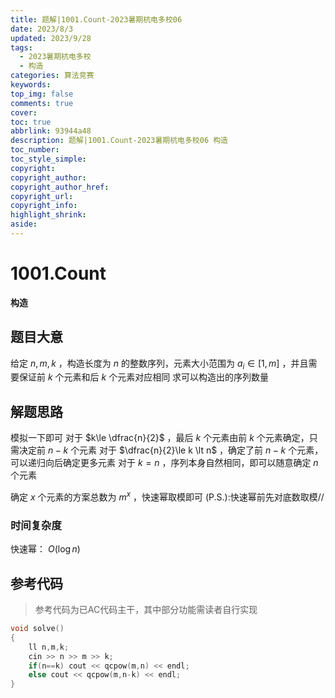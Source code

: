 ```yaml
---
title: 题解|1001.Count-2023暑期杭电多校06
date: 2023/8/3
updated: 2023/9/28
tags:
  - 2023暑期杭电多校
  - 构造
categories: 算法竞赛
keywords:
top_img: false
comments: true
cover:
toc: true
abbrlink: 93944a48
description: 题解|1001.Count-2023暑期杭电多校06 构造
toc_number:
toc_style_simple:
copyright:
copyright_author:
copyright_author_href:
copyright_url:
copyright_info:
highlight_shrink:
aside:
---
```


# 1001.Count
**构造**
## 题目大意
给定 $n,m,k$ ，构造长度为 $n$ 的整数序列，元素大小范围为 $a_i\in [1,m]$ ，并且需要保证前 $k$ 个元素和后 $k$ 个元素对应相同
求可以构造出的序列数量

## 解题思路
模拟一下即可
对于 $k\le \dfrac{n}{2}$ ，最后 $k$ 个元素由前 $k$ 个元素确定，只需决定前 $n-k$ 个元素
对于 $\dfrac{n}{2}\le k \lt n$ ，确定了前 $n-k$ 个元素，可以递归向后确定更多元素
对于 $k=n$ ，序列本身自然相同，即可以随意确定 $n$ 个元素

确定 $x$ 个元素的方案总数为 $m^{x}$ ，快速幂取模即可
(P.S.):快速幂前先对底数取模// 

### 时间复杂度
快速幂： $O(\log n)$

## 参考代码
> 参考代码为已AC代码主干，其中部分功能需读者自行实现

```cpp
void solve()
{
    ll n,m,k;
    cin >> n >> m >> k;
    if(n==k) cout << qcpow(m,n) << endl;
    else cout << qcpow(m,n-k) << endl;
}
```